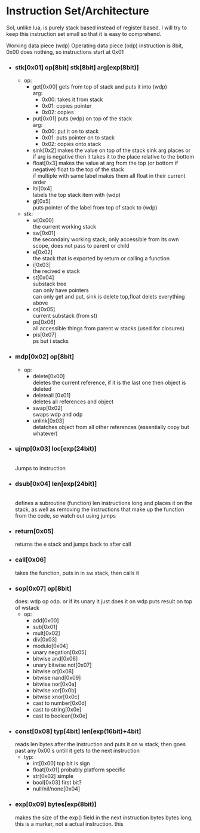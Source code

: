 # Instruction Set/Architecture
Sol, unlike lua, is purely stack based instead of register based. I will try to keep this instruction set small so that it is easy to comprehend.

Working data piece (wdp)
Operating data piece (odp)
instruction is 8bit, 0x00 does nothing, so instructions start at 0x01


- ### **stk**[0x01]  op[8bit] stk[8bit] arg[exp(8bit)]
  - op:
    - get[0x00]
      gets from top of stack and puts it into (wdp)<br>
      arg:
      - 0x00: takes it from stack
      - 0x01: copies pointer
      - 0x02: copies
    - put[0x01]
      puts (wdp) on top of the stack<br>
      arg:
      - 0x00: put it on to stack
      - 0x01: puts pointer on to stack
      - 0x02: copies onto stack
    - sink[0x2]
      makes the value on top of the stack sink arg places or if arg is negative then it takes it to the place relative to the bottom
    - float[0x3]
      makes the value at arg from the top (or bottom if negative) float to the top of the stack<br>
      if multiple with same label makes them all float in their current order
    - lbl[0x4]<br>
      labels the top stack item with (wdp)
    - gl[0x5]<br>
      puts pointer of the label from top of stack to (wdp)
  - stk:
    - w[0x00]<br>
    the current working stack
    - sw[0x01]<br>
    the secondairy working stack, only accessible from its own scope, does not pass to parent or child
    - e[0x02]<br>
    the stack that is exported by return or calling a function
    - i[0x03]<br>
    the recived e stack
    - st[0x04]<br>
    substack tree<br>
    can only have pointers<br>
    can only get and put, sink is delete top,float delets everything above
    - cs[0x05]<br>
    current substack (from st)
    - ps[0x06]<br>
    all accessible things from parent w stacks (used for closures)
    - pis[0x07]<br>
    ps but i stacks
- ### **mdp**[0x02] op[8bit]
  - op:
    - delete[0x00]
      <br>
      deletes the current reference, if it is the last one then object is deleted
    - deleteall [0x01]
      <br>
      deletes all references and object
    - swap[0x02]
      <br>
      swaps wdp and odp
    - unlink[0x03]
      <br>
      detatches object from all other references (essentially copy but whatever)
- ### **ujmp**[0x03] loc[exp(24bit)]
  <br>
  Jumps to instruction
- ### **dsub**[0x04] len[exp(24bit)]
  <br>
  defines a subroutine (function) len instructions long and places it on the stack, as well as removing the instructions that make up the function from the code, so watch out using jumps
- ### **return**[0x05]
  returns the e stack and jumps back to after call
- ### **call**[0x06]
  takes the function, puts in in sw stack, then calls it
- ### **sop**[0x07] op[8bit]
  does: wdp op odp. or if its unary it just does it on wdp
  puts result on top of wstack
  - op:
    - add[0x00]
    - sub[0x01]
    - mult[0x02]
    - div[0x03]
    - modulo[0x04]
    - unary negation[0x05]
    - bitwise and[0x06]
    - unary bitwise not[0x07]
    - bitwise or[0x08]
    - bitwise nand[0x09]
    - bitwise nor[0x0a]
    - bitwise xor[0x0b]
    - bitwise xnor[0x0c]
    - cast to number[0x0d]
    - cast to string[0x0e]
    - cast to boolean[0x0e]
- ### **const**[0x08] typ[4bit] len[exp(16bit)+4bit]
  reads len bytes after the instruction and puts it on w stack, then goes past any 0x00 s untill it gets to the next instruction
  - typ:
    - int[0x00] top bit is sign
    - float[0x01] probably platform specific
    - str[0x02] simple
    - bool[0x03] first bit?
    - null/nil/none[0x04]
- ### **exp**[0x09] bytes[exp(8bit)]
  makes the size of the exp() field in the next instruction bytes bytes long, this is a marker, not a actual instruction. this
